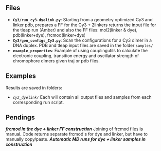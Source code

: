 ## Files
- **`Cy3/run_cy3-dyelink.py`**: Starting from a geometry optimized Cy3 and linker pdb, prepares a FF for the Cy3 + 2linkers
     returns the input file for the tleap run (Amber) and also the FF files: mol2(linker & dye), pdb(linker+dye), frcmod(linker+dye)   
- **`Cy3/gen_configs_Cy3.py`**: Scan the configurations for a Cy3 dimer in a DNA duplex. PDB and tleap input files are saved in the folder `samples/`
- **`example_properties`**: Example of using couplingutils to calculate the electronic coupling, transition energy and oscillator strength of chromophore dimers given traj or pdb files.

## Examples
Results are saved in folders:
- *`cy3_dyelink/`*
Each will contain all output files and samples from each corresponding run script. 

## Pendings
***frcmod in the dye + linker FF construction***
Joining of frcmod files is manual. Code returns separate frcmod's for dye and linker, but have to manually copy/paste.
***Automatic MD runs for dye + linker samples in construction***

